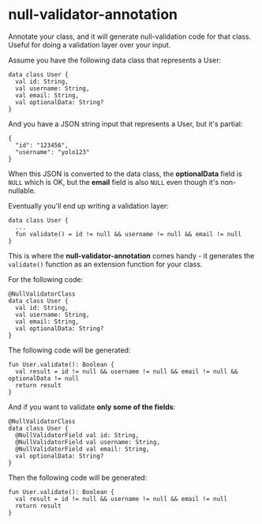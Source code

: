 # null-validator-annotation
Annotate your class, and it will generate null-validation code for that class. Useful for doing a validation layer over your input.

Assume you have the following data class that represents a User:

```
data class User {
  val id: String,
  val username: String,
  val email: String,
  val optionalData: String?
}
```

And you have a JSON string input that represents a User, but it's partial:
```
{
  "id": "123456",
  "username": "yolo123"
}
```

When this JSON is converted to the data class, the **optionalData** field is ```NULL``` which is OK, but the **email** field is also ```NULL``` even though it's non-nullable.

Eventually you'll end up writing a validation layer:

```
data class User {
  ...
  fun validate() = id != null && username != null && email != null
}
```

This is where the **null-validator-annotation** comes handy - it generates the ```validate()``` function as an extension function for your class.

For the following code:

```
@NullValidatorClass
data class User {
  val id: String,
  val username: String,
  val email: String,
  val optionalData: String?
}
```

The following code will be generated:
```
fun User.validate(): Boolean {
  val result = id != null && username != null && email != null && optionalData != null
  return result
}
```

And if you want to validate **only some of the fields**:
```
@NullValidatorClass
data class User {
  @NullValidatorField val id: String,
  @NullValidatorField val username: String,
  @NullValidatorField val email: String,
  val optionalData: String?
}
```

Then the following code will be generated:
```
fun User.validate(): Boolean {
  val result = id != null && username != null && email != null
  return result
}
```
